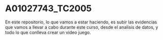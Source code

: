 # A01027743_TC2005

En este repositorio, lo que vamos a estar haciendo, es subir las evidencias que vamos a llevar a cabo durante este curso, desde el analisis de datos, y todo lo que conlleva crear un video juego.
